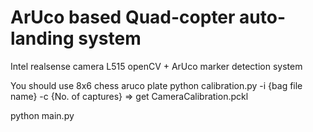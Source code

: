 ArUco based Quad-copter auto-landing system
=============


Intel realsense camera L515
openCV + ArUco marker detection system

You should use 8x6 chess aruco plate
python calibration.py -i {bag file name} -c {No. of captures}
=> get CameraCalibration.pckl

python main.py

